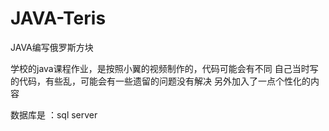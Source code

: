# JAVA-Teris
JAVA编写俄罗斯方块

学校的java课程作业，是按照小翼的视频制作的，代码可能会有不同
自己当时写的代码，有些乱，可能会有一些遗留的问题没有解决
另外加入了一点个性化的内容

数据库是 ：sql server
